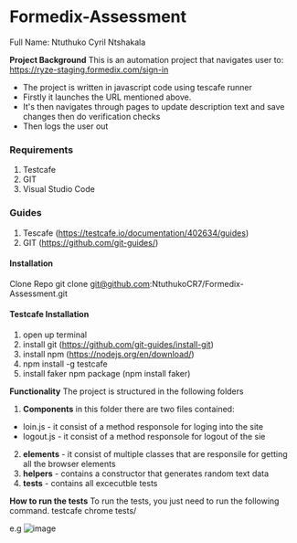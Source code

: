 # Formedix-Assessment
Full Name: Ntuthuko Cyril Ntshakala

**Project Background**
This is an automation project that navigates user to: https://ryze-staging.formedix.com/sign-in

- The project is written in javascript code using tescafe runner
- Firstly it launches the URL mentioned above.
- It's then navigates through pages to update description text and save changes then do verification checks
- Then logs the user out

### Requirements

1. Testcafe
2. GIT
3. Visual Studio Code

### Guides

1. Tescafe (https://testcafe.io/documentation/402634/guides)
2. GIT (https://github.com/git-guides/)

#### Installation

Clone Repo
git clone git@github.com:NtuthukoCR7/Formedix-Assessment.git

#### Testcafe Installation

1. open up terminal
2. install git (https://github.com/git-guides/install-git)
3. install npm (https://nodejs.org/en/download/)
4. npm install -g testcafe
5. install faker npm package (npm install faker)

**Functionality**
The project is structured in the following folders
1. **Components**
in this folder there are two files contained:
 - loin.js - it consist of a method responsole for loging into the site
 - logout.js - it consist of a method responsole for logout of the sie

2. **elements** - it consist of multiple classes that are responsile for getting all the browser elements
3. **helpers** - contains a constructor that generates random text data
4. **tests** - contains all excecutble tests

**How to run the tests**
 To run the tests, you just need to run the following command.
<test path> testcafe chrome tests/

e.g
  ![image](https://user-images.githubusercontent.com/47598711/165712934-0c8718bd-d95c-4e5b-98f6-118fe5f844bd.png)

